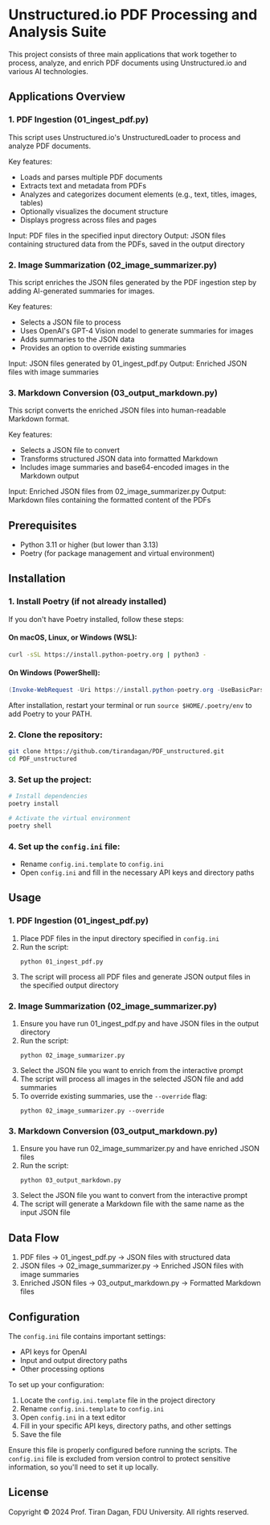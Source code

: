 # Unstructured.io PDF Processing and Analysis Suite

This project consists of three main applications that work together to process, analyze, and enrich PDF documents using Unstructured.io and various AI technologies.

## Applications Overview

### 1. PDF Ingestion (01_ingest_pdf.py)

This script uses Unstructured.io's UnstructuredLoader to process and analyze PDF documents.

Key features:
- Loads and parses multiple PDF documents
- Extracts text and metadata from PDFs
- Analyzes and categorizes document elements (e.g., text, titles, images, tables)
- Optionally visualizes the document structure
- Displays progress across files and pages

Input: PDF files in the specified input directory
Output: JSON files containing structured data from the PDFs, saved in the output directory

### 2. Image Summarization (02_image_summarizer.py)

This script enriches the JSON files generated by the PDF ingestion step by adding AI-generated summaries for images.

Key features:
- Selects a JSON file to process
- Uses OpenAI's GPT-4 Vision model to generate summaries for images
- Adds summaries to the JSON data
- Provides an option to override existing summaries

Input: JSON files generated by 01_ingest_pdf.py
Output: Enriched JSON files with image summaries

### 3. Markdown Conversion (03_output_markdown.py)

This script converts the enriched JSON files into human-readable Markdown format.

Key features:
- Selects a JSON file to convert
- Transforms structured JSON data into formatted Markdown
- Includes image summaries and base64-encoded images in the Markdown output

Input: Enriched JSON files from 02_image_summarizer.py
Output: Markdown files containing the formatted content of the PDFs

## Prerequisites

- Python 3.11 or higher (but lower than 3.13)
- Poetry (for package management and virtual environment)

## Installation

### 1. Install Poetry (if not already installed)

If you don't have Poetry installed, follow these steps:

#### On macOS, Linux, or Windows (WSL):

```bash
curl -sSL https://install.python-poetry.org | python3 -
```

#### On Windows (PowerShell):

```powershell
(Invoke-WebRequest -Uri https://install.python-poetry.org -UseBasicParsing).Content | py -
```

After installation, restart your terminal or run `source $HOME/.poetry/env` to add Poetry to your PATH.

### 2. Clone the repository:

```bash
git clone https://github.com/tirandagan/PDF_unstructured.git
cd PDF_unstructured
```

### 3. Set up the project:

```bash
# Install dependencies
poetry install

# Activate the virtual environment
poetry shell
```

### 4. Set up the `config.ini` file:
- Rename `config.ini.template` to `config.ini`
- Open `config.ini` and fill in the necessary API keys and directory paths

## Usage

### 1. PDF Ingestion (01_ingest_pdf.py)

1. Place PDF files in the input directory specified in `config.ini`
2. Run the script:
   ```
   python 01_ingest_pdf.py
   ```
3. The script will process all PDF files and generate JSON output files in the specified output directory

### 2. Image Summarization (02_image_summarizer.py)

1. Ensure you have run 01_ingest_pdf.py and have JSON files in the output directory
2. Run the script:
   ```
   python 02_image_summarizer.py
   ```
3. Select the JSON file you want to enrich from the interactive prompt
4. The script will process all images in the selected JSON file and add summaries
5. To override existing summaries, use the `--override` flag:
   ```
   python 02_image_summarizer.py --override
   ```

### 3. Markdown Conversion (03_output_markdown.py)

1. Ensure you have run 02_image_summarizer.py and have enriched JSON files
2. Run the script:
   ```
   python 03_output_markdown.py
   ```
3. Select the JSON file you want to convert from the interactive prompt
4. The script will generate a Markdown file with the same name as the input JSON file

## Data Flow

1. PDF files → 01_ingest_pdf.py → JSON files with structured data
2. JSON files → 02_image_summarizer.py → Enriched JSON files with image summaries
3. Enriched JSON files → 03_output_markdown.py → Formatted Markdown files

## Configuration

The `config.ini` file contains important settings:

- API keys for OpenAI
- Input and output directory paths
- Other processing options

To set up your configuration:

1. Locate the `config.ini.template` file in the project directory
2. Rename `config.ini.template` to `config.ini`
3. Open `config.ini` in a text editor
4. Fill in your specific API keys, directory paths, and other settings
5. Save the file

Ensure this file is properly configured before running the scripts. The `config.ini` file is excluded from version control to protect sensitive information, so you'll need to set it up locally.

## License

Copyright © 2024 Prof. Tiran Dagan, FDU University. All rights reserved.
